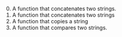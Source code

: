 0. A function that concatenates two strings.
1. A function that concatenates two strings
2. A function that copies a string
3. A function that compares two strings.
